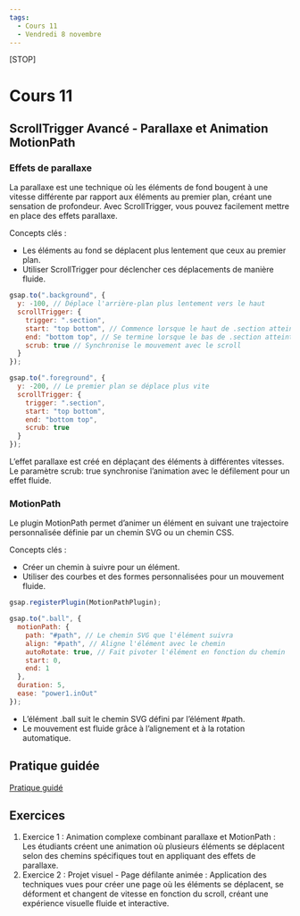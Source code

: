 ```yaml
---
tags:
  - Cours 11
  - Vendredi 8 novembre
---
```


[STOP]

# Cours 11

## ScrollTrigger Avancé - Parallaxe et Animation MotionPath

### Effets de parallaxe

La parallaxe est une technique où les éléments de fond bougent à une vitesse différente par rapport aux éléments au premier plan, créant une sensation de profondeur. Avec ScrollTrigger, vous pouvez facilement mettre en place des effets parallaxe.

Concepts clés :

*	Les éléments au fond se déplacent plus lentement que ceux au premier plan.
*	Utiliser ScrollTrigger pour déclencher ces déplacements de manière fluide.

```javascript
gsap.to(".background", {
  y: -100, // Déplace l'arrière-plan plus lentement vers le haut
  scrollTrigger: {
    trigger: ".section",
    start: "top bottom", // Commence lorsque le haut de .section atteint le bas du viewport
    end: "bottom top", // Se termine lorsque le bas de .section atteint le haut du viewport
    scrub: true // Synchronise le mouvement avec le scroll
  }
});

gsap.to(".foreground", {
  y: -200, // Le premier plan se déplace plus vite
  scrollTrigger: {
    trigger: ".section",
    start: "top bottom",
    end: "bottom top",
    scrub: true
  }
});
```

L’effet parallaxe est créé en déplaçant des éléments à différentes vitesses.
Le paramètre scrub: true synchronise l’animation avec le défilement pour un effet fluide.

### MotionPath

Le plugin MotionPath permet d’animer un élément en suivant une trajectoire personnalisée définie par un chemin SVG ou un chemin CSS.

Concepts clés :

*	Créer un chemin à suivre pour un élément.
*	Utiliser des courbes et des formes personnalisées pour un mouvement fluide.

```javascript
gsap.registerPlugin(MotionPathPlugin);

gsap.to(".ball", {
  motionPath: {
    path: "#path", // Le chemin SVG que l'élément suivra
    align: "#path", // Aligne l'élément avec le chemin
    autoRotate: true, // Fait pivoter l'élément en fonction du chemin
    start: 0,
    end: 1
  },
  duration: 5,
  ease: "power1.inOut"
});
```

*	L’élément .ball suit le chemin SVG défini par l’élément #path.
*	Le mouvement est fluide grâce à l’alignement et à la rotation automatique.

## Pratique guidée

[Pratique guidé](./exercices/gsap-motionpath-parallax.md)

## Exercices

1. Exercice 1 : Animation complexe combinant parallaxe et MotionPath : Les étudiants créent une animation où plusieurs éléments se déplacent selon des chemins spécifiques tout en appliquant des effets de parallaxe.
1. Exercice 2 : Projet visuel - Page défilante animée : Application des techniques vues pour créer une page où les éléments se déplacent, se déforment et changent de vitesse en fonction du scroll, créant une expérience visuelle fluide et interactive.
